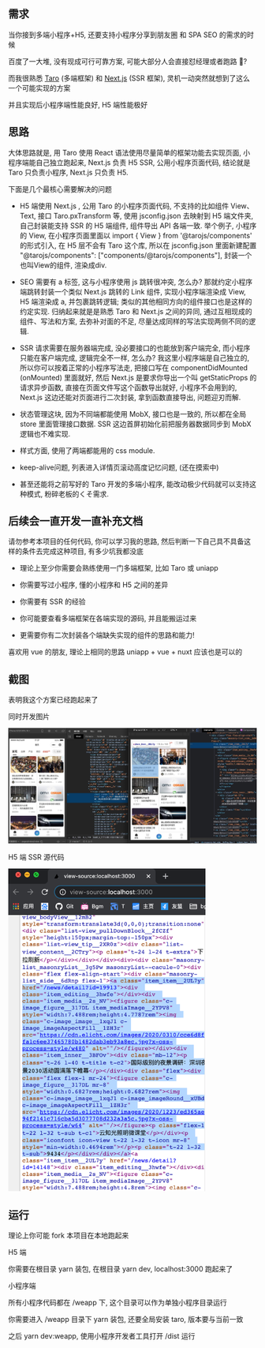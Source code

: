## 需求

当你接到多端小程序+H5, 还要支持小程序分享到朋友圈 和 SPA SEO 的需求的时候

百度了一大堆, 没有现成可行可靠方案, 可能大部分人会直接怼经理或者跑路 🏃?

而我很熟悉 [Taro](https://taro.aotu.io/) (多端框架) 和 [Next.js](https://nextjs.org/) (SSR 框架), 灵机一动突然就想到了这么一个可能实现的方案

并且实现后小程序端性能良好, H5 端性能极好

## 思路

大体思路就是, 用 Taro 使用 React 语法使用尽量简单的框架功能去实现页面, 小程序端能自己独立跑起来, Next.js 负责 H5 SSR, 公用小程序页面代码, 结论就是 Taro 只负责小程序, Next.js 只负责 H5.

下面是几个最核心需要解决的问题

- H5 端使用 Next.js , 公用 Taro 的小程序页面代码, 不支持的比如组件 View、Text, 接口 Taro.pxTransform 等, 使用 jsconfig.json 去映射到 H5 端文件夹, 自己封装能支持 SSR 的 H5 端组件, 组件导出 API 各端一致. 举个例子, 小程序的 View, 在小程序页面里面以 import { View } from '@tarojs/components' 的形式引入, 在 H5 层不会有 Taro 这个库, 所以在 jsconfig.json 里面新建配置 "@tarojs/components": ["components/@tarojs/components"], 封装一个也叫View的组件, 渲染成div.

- SEO 需要有 a 标签, 这与小程序使用 js 跳转很冲突, 怎么办? 那就约定小程序端跳转封装一个类似 Next.js 跳转的 Link 组件, 实现小程序端渲染成 View, H5 端渲染成 a, 并包裹跳转逻辑; 类似的其他相同方向的组件接口也是这样的约定实现. 归纳起来就是是熟悉 Taro 和 Next.js 之间的异同, 通过互相现成的组件、写法和方案, 去弥补对面的不足, 尽量达成同样的写法实现两侧不同的逻辑.

- SSR 请求需要在服务器端完成, 没必要接口的也能放到客户端完全, 而小程序只能在客户端完成, 逻辑完全不一样, 怎么办? 我这里小程序端是自己独立的, 所以你可以按着正常的小程序写法走, 把接口写在 componentDidMounted (onMounted) 里面就好, 然后 Next.js 是要求你导出一个叫 getStaticProps 的请求异步函数, 直接在页面文件写这个函数导出就好, 小程序不会用到的, Next.js 这边还能对页面进行二次封装, 拿到函数直接导出, 问题迎刃而解.

- 状态管理这块, 因为不同端都能使用 MobX, 接口也是一致的, 所以都在全局 store 里面管理接口数据. SSR 这边首屏初始化前把服务器数据同步到 MobX 逻辑也不难实现.

- 样式方面, 使用了两端都能用的 css module.

- keep-alive问题, 列表进入详情页滚动高度记忆问题, (还在摸索中)

- 甚至还能将之前写好的 Taro 开发的多端小程序, 能改动极少代码就可以支持这种模式, 粉碎老板的くそ需求.

## 后续会一直开发一直补充文档

请勿参考本项目的任何代码, 你可以学习我的思路, 然后判断一下自己具不具备这样的条件去完成这种项目, 有多少坑我都没底

- 理论上至少你需要会熟练使用一门多端框架, 比如 Taro 或 uniapp

- 你需要写过小程序, 懂的小程序和 H5 之间的差异

- 你需要有 SSR 的经验

- 你可能要查看多端框架在各端实现的源码, 并且能搬运过来

- 更需要你有二次封装各个端缺失实现的组件的思路和能力!

喜欢用 vue 的朋友, 理论上相同的思路 uniapp + vue + nuxt 应该也是可以的

## 截图

表明我这个方案已经跑起来了

同时开发图片

<img src="./screenshots/20210310.jpg" alt=""  />

H5 端 SSR 源代码

<img src="./screenshots/20210310-2.png" alt="" width="400"  />

## 运行

理论上你可能 fork 本项目在本地跑起来

H5 端

你需要在根目录 yarn 装包, 在根目录 yarn dev, localhost:3000 跑起来了

小程序端

所有小程序代码都在 /weapp 下, 这个目录可以作为单独小程序目录运行

你需要进入 /weapp 目录下 yarn 装包, 还要全局安装 taro, 版本要与当前一致

之后 yarn dev:weapp, 使用小程序开发者工具打开 /dist 运行

